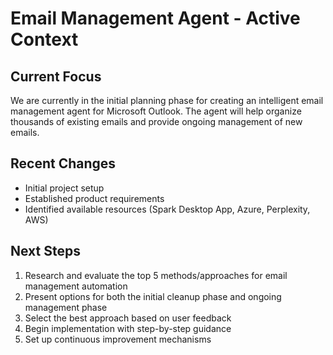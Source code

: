 # Email Management Agent - Active Context

## Current Focus
We are currently in the initial planning phase for creating an intelligent email management agent for Microsoft Outlook. The agent will help organize thousands of existing emails and provide ongoing management of new emails.

## Recent Changes
- Initial project setup
- Established product requirements
- Identified available resources (Spark Desktop App, Azure, Perplexity, AWS)

## Next Steps
1. Research and evaluate the top 5 methods/approaches for email management automation
2. Present options for both the initial cleanup phase and ongoing management phase
3. Select the best approach based on user feedback
4. Begin implementation with step-by-step guidance
5. Set up continuous improvement mechanisms
